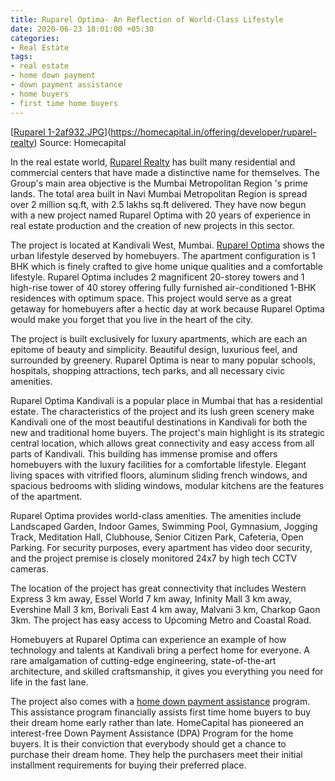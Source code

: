```yaml
---
title: Ruparel Optima- An Reflection of World-Class Lifestyle
date: 2020-06-23 18:01:00 +05:30
categories:
- Real Estate
tags:
- real estate
- home down payment
- down payment assistance
- home buyers
- first time home buyers
---
```


[[Ruparel 1-2af932.JPG](/uploads/Ruparel%201-2af932.JPG)](https://homecapital.in/offering/developer/ruparel-realty)
Source: Homecapital

In the real estate world, [Ruparel Realty](https://homecapital.in/offering/developer/ruparel-realty) has built many residential and commercial centers that have made a distinctive name for themselves. The Group's main area objective is the Mumbai Metropolitan Region 's prime lands. The total area built in Navi Mumbai Metropolitan Region is spread over 2 million sq.ft, with 2.5 lakhs sq.ft delivered. They have now begun with a new project named Ruparel Optima with 20 years of experience in real estate production and the creation of new projects in this sector.

The project is located at Kandivali West, Mumbai. [Ruparel Optima](https://homecapital.in/property/317/ruparel-optima-1-bhk) shows the urban lifestyle deserved by homebuyers. The apartment configuration is 1 BHK which is finely crafted to give home unique qualities and a comfortable lifestyle. Ruparel Optima includes 2 magnificent 20-storey towers and 1 high-rise tower of 40 storey offering fully furnished air-conditioned 1-BHK residences with optimum space. This project would serve as a great getaway for homebuyers after a hectic day at work because Ruparel Optima would make you forget that you live in the heart of the city.

The project is built exclusively for luxury apartments, which are each an epitome of beauty and simplicity. Beautiful design, luxurious feel, and surrounded by greenery. Ruparel Optima is near to many popular schools, hospitals, shopping attractions, tech parks, and all necessary civic amenities.

Ruparel Optima Kandivali is a popular place in Mumbai that has a residential estate. The characteristics of the project and its lush green scenery make Kandivali one of the most beautiful destinations in Kandivali for both the new and traditional home buyers. The project's main highlight is its strategic central location, which allows great connectivity and easy access from all parts of Kandivali. This building has immense promise and offers homebuyers with the luxury facilities for a comfortable lifestyle. Elegant living spaces with vitrified floors, aluminum sliding french windows, and spacious bedrooms with sliding windows, modular kitchens are the features of the apartment.

Ruparel Optima provides world-class amenities. The amenities include Landscaped Garden, Indoor Games, Swimming Pool, Gymnasium, Jogging Track, Meditation Hall, Clubhouse, Senior Citizen Park, Cafeteria, Open Parking. For security purposes, every apartment has video door security, and the project premise is closely monitored 24x7 by high tech CCTV cameras.

The location of the project has great connectivity that includes Western Express 3 km away, Essel World 7 km away, Infinity Mall 3 km away, Evershine Mall 3 km, Borivali East 4 km away, Malvani 3 km, Charkop Gaon 3km. The project has easy access to Upcoming Metro and Coastal Road.

Homebuyers at Ruparel Optima can experience an example of how technology and talents at Kandivali bring a perfect home for everyone. A rare amalgamation of cutting-edge engineering, state-of-the-art architecture, and skilled craftsmanship, it gives you everything you need for life in the fast lane.

The project also comes with a [home down payment assistance](https://homecapital.in/offering) program. This assistance program financially assists first time home buyers to buy their dream home early rather than late. HomeCapital has pioneered an interest-free Down Payment Assistance (DPA) Program for the home buyers. It is their conviction that everybody should get a chance to purchase their dream home. They help the purchasers meet their initial installment requirements for buying their preferred place.
